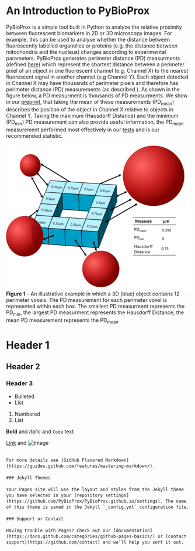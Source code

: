 # An Introduction to PyBioProx

PyBioProx is a simple tool built in Python to analyze the relative proximity between fluorescent biomarkers in 2D or 3D microscopy images. 
For example, this can be used to analyse whether the distance between fluorescently labelled organelles or proteins (e.g. the distance
between mitochondria and the nucleus) changes according to experimental parameters. PyBioProx generates perimeter distance (PD) measurments (defined [here](url))
which represent the shortest distance between a perimeter pixel of an object in one fluorescent channel (e.g. Channel X) to the nearest fluorescent signal 
in another channel (e.g Channel Y). Each object detected in Channel X may have thousands of perimeter pixels and therefore has
perimeter distance (PD) measurements (as described ). As shown in the figure below, a PD measurment is 
thousands of PD measurments. We show in our [preprint](url), that taking the mean of these measurements (PD<sub>mean</sub>) describes the position of the 
object in Channel X relative to objects in Channel Y. Taking the maximum (Hausdorff Distance) and the minimum (PD<sub>min</sub>) PD
measurement *can* also provide useful information, the PD<sub>mean</sub> measurement performed 
most effectively in our [tests](url) and is our recommended statistic.

![](images/pybioprox-explanation.png) 
**Figure 1**  - An illustrative example in which a 3D (blue) object contains 12 perimeter voxels. The PD measurement for each perimeter voxel
is represented within each box. The smallest PD measurment represents the PD<sub>min</sub>, the largest PD measurment represents
the Hausdorff Distance, the mean PD measurement represents the PD<sub>mean</sub>

# Header 1
## Header 2
### Header 3

- Bulleted
- List

1. Numbered
2. List

**Bold** and _Italic_ and `Code` text

[Link](url) and ![Image](src)
```

For more details see [GitHub Flavored Markdown](https://guides.github.com/features/mastering-markdown/).

### Jekyll Themes

Your Pages site will use the layout and styles from the Jekyll theme you have selected in your [repository settings](https://github.com/PyBioProx/PyBioProx.github.io/settings). The name of this theme is saved in the Jekyll `_config.yml` configuration file.

### Support or Contact

Having trouble with Pages? Check out our [documentation](https://docs.github.com/categories/github-pages-basics/) or [contact support](https://github.com/contact) and we’ll help you sort it out.
